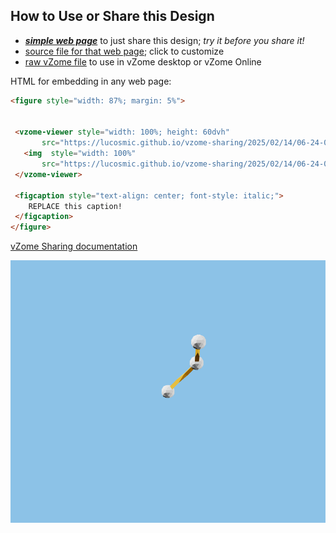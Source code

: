 
## How to Use or Share this Design

 - [***simple web page***](<https://lucosmic.github.io/vzome-sharing/2025/02/14/06-24-08-052Z-throwway/>) to just share this design; *try it before you share it!*
 - [source file for that web page](<https://github.com/lucosmic/vzome-sharing/edit/main/2025/02/14/06-24-08-052Z-throwway/index.md>); click to customize
 - [raw vZome file](<https://raw.githubusercontent.com/lucosmic/vzome-sharing/main/2025/02/14/06-24-08-052Z-throwway/throwway.vZome>) to use in vZome desktop or vZome Online
 
 HTML for embedding in any web page:
 ```html
<figure style="width: 87%; margin: 5%">
  
  
  <vzome-viewer style="width: 100%; height: 60dvh" 
        src="https://lucosmic.github.io/vzome-sharing/2025/02/14/06-24-08-052Z-throwway/throwway.vZome" >
    <img  style="width: 100%"
        src="https://lucosmic.github.io/vzome-sharing/2025/02/14/06-24-08-052Z-throwway/throwway.png" >
  </vzome-viewer>

  <figcaption style="text-align: center; font-style: italic;">
     REPLACE this caption!
  </figcaption>
</figure>

 ```

[vZome Sharing documentation](https://vzome.github.io/vzome/sharing.html#how-it-works)

![Image](<throwway.png>)

